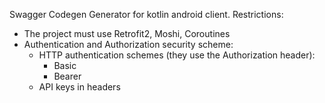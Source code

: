 Swagger Codegen Generator for kotlin android client.
Restrictions:
* The project must use Retrofit2, Moshi, Coroutines
* Authentication and Authorization security scheme:
  * HTTP authentication schemes (they use the Authorization header):
    - Basic
    - Bearer
  * API keys in headers